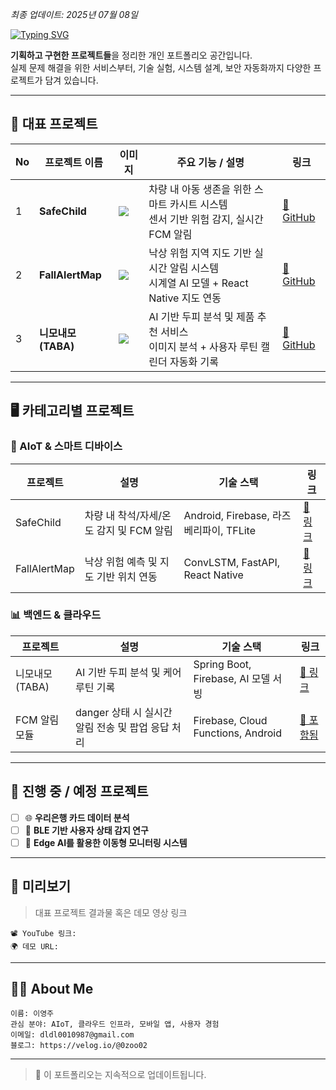 *최종 업데이트: 2025년 07월 08일*

[![Typing SVG](https://readme-typing-svg.demolab.com?font=Fira+Code&weight=500&size=26&duration=4000&pause=1000&color=67C9E7&center=true&vCenter=true&width=435&lines=My-Personal-Projects-Portfolio+%F0%9F%91%8B)](https://git.io/typing-svg)

**기획하고 구현한 프로젝트들**을 정리한 개인 포트폴리오 공간입니다.  
실제 문제 해결을 위한 서비스부터, 기술 실험, 시스템 설계, 보안 자동화까지 다양한 프로젝트가 담겨 있습니다.


---

## 🌟 대표 프로젝트

| No | 프로젝트 이름             | 이미지                                           | 주요 기능 / 설명                                                                 | 링크                                                                       |
|----|------------------------|--------------------------------------------------|----------------------------------------------------------------------------------|----------------------------------------------------------------------------|
| 1  | **SafeChild**         | ![](https://github.com/user-attachments/assets/xxx1.jpg) | 차량 내 아동 생존을 위한 스마트 카시트 시스템<br/>센서 기반 위험 감지, 실시간 FCM 알림                     | [🔗 GitHub](https://github.com/0-zoo/SafeChild)                             |
| 2  | **FallAlertMap**      | ![](https://github.com/user-attachments/assets/xxx2.jpg) | 낙상 위험 지역 지도 기반 실시간 알림 시스템<br/>시계열 AI 모델 + React Native 지도 연동     | [🔗 GitHub](https://github.com/0-zoo/FallAlertMap)                          |
| 3  | **니모내모 (TABA)**     | ![](https://github.com/user-attachments/assets/xxx4.jpg) | AI 기반 두피 분석 및 제품 추천 서비스<br/>이미지 분석 + 사용자 루틴 캘린더 자동화 기록      | [🔗 GitHub](https://github.com/TABA-4th)                                  |

---

## 🖥️ 카테고리별 프로젝트

### 🔧 AIoT & 스마트 디바이스

| 프로젝트 | 설명 | 기술 스택 | 링크 |
|----------|------|-----------|------|
| SafeChild | 차량 내 착석/자세/온도 감지 및 FCM 알림 | Android, Firebase, 라즈베리파이, TFLite | [🔗 링크](https://github.com/0-zoo/SafeChild) |
| FallAlertMap | 낙상 위험 예측 및 지도 기반 위치 연동 | ConvLSTM, FastAPI, React Native | [🔗 링크](https://github.com/0-zoo/FallAlertMap) |

### 📊 백엔드 & 클라우드

| 프로젝트 | 설명 | 기술 스택 | 링크 |
|----------|------|-----------|------|
| 니모내모 (TABA) | AI 기반 두피 분석 및 케어 루틴 기록 | Spring Boot, Firebase, AI 모델 서빙 | [🔗 링크](https://github.com/TABA-4th) |
| FCM 알림 모듈 | danger 상태 시 실시간 알림 전송 및 팝업 응답 처리 | Firebase, Cloud Functions, Android | [🔗 포함됨](https://github.com/0-zoo/SafeChild) |

---

## 🥪 진행 중 / 예정 프로젝트

- [ ] 🌐 **우리은행 카드 데이터 분석**
- [ ] 🛜 **BLE 기반 사용자 상태 감지 연구**
- [ ] 🤖 **Edge AI를 활용한 이동형 모니터링 시스템**

---

## 🦨 미리보기

> 대표 프로젝트 결과물 혹은 데모 영상 링크

```text
📽️ YouTube 링크: 
🌍 데모 URL: 
```

---

## 🙋‍♀️ About Me

```text
이름: 이영주
관심 분야: AIoT, 클라우드 인프라, 모바일 앱, 사용자 경험
이메일: dldl0010987@gmail.com
블로그: https://velog.io/@0zoo02
```

---

> 📌 이 포트폴리오는 지속적으로 업데이트됩니다.
